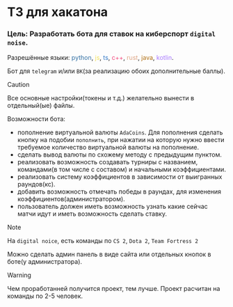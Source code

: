 # ТЗ для хакатона
### Цель: Разработать бота для ставок на киберспорт `digital noise`.
Разрешённые языки: <span style="color:#3572A5">python</span>, <span style="color:#f1e05a">js</span>, <span style="color:#3178C6">ts</span>, <span style="color:#F34B7D">c++</span>, <span style="color:#DEA584">rust</span>, <span style="color:#B07219">java</span>, <span style="color:#A97BFF">kotlin</span>.

Бот для `telegram` и/или `ВК`(за реализацию обоих дополнительные баллы).

> [!CAUTION]
Все основные настройки(токены и т.д.) желательно вынести в отдельный(ые) файлы.

Возможности бота:
- пополнение виртуальной валюты `AdaCoins`. Для пополнения сделать кнопку на подобии `пополнить`, при нажатии на которую нужно ввести требуемое количество виртуальной валюты на пополнение.
- сделать вывод валюты по схожему методу с предыдущим пунктом.
- реализовать возможность создавать турниры с названием, командами(в том числе с составом) и начальными коэффициентами.
- реализовать систему коэффициентов в зависимости от выигранных раундов(кс).
- добавить возможность отмечать победы в раундах, для изменения коэффициентов(администратором).
- пользователь должен иметь возможность узнать какие сейчас матчи идут и иметь возможность сделать ставку.

> [!NOTE]
> На `digital noice`, есть команды по `CS 2`, `Dota 2`, `Team Fortress 2`

Можно сделать админ панель в виде сайта или отдельных кнопок в боте(у администратора).

> [!WARNING]
Чем проработанней получится проект, тем лучше. Проект расчитан на команды по 2-5 человек.

